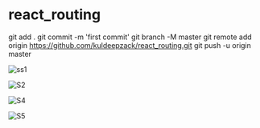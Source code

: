 # react_routing
git add .
git commit -m 'first commit'
git branch -M master
git remote add origin https://github.com/kuldeepzack/react_routing.git
git push -u origin master



![ss1](https://github.com/kuldeepzack/react_routing/assets/71119191/5a9dd41f-4990-4daa-80d6-1849647d1fa6)

![S2](https://github.com/kuldeepzack/react_routing/assets/71119191/85e5614a-4271-4567-9e9a-276f87cd9aa6)




![S4](https://github.com/kuldeepzack/react_routing/assets/71119191/04db8888-2222-4087-a402-c2adeab3d62d)

![S5](https://github.com/kuldeepzack/react_routing/assets/71119191/46b341aa-15c5-49a5-ac26-dd453d396aee)
